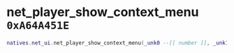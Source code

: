 # net_player_show_context_menu `0xA64A451E`

```lua
natives.net_ui.net_player_show_context_menu(_unk0 --[[ number ]], _unk1 --[[ number ]])
```